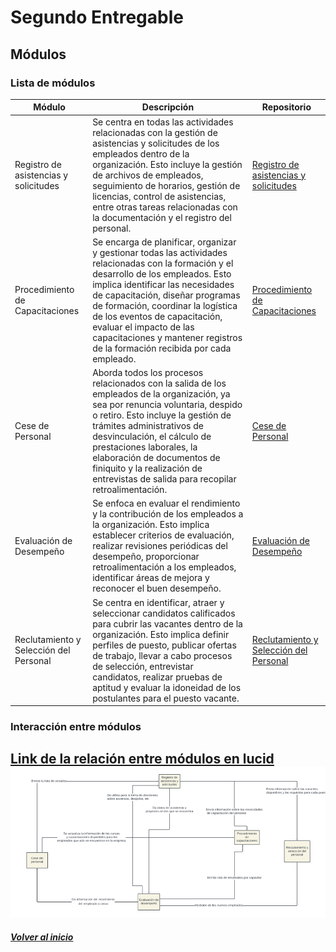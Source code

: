 # Segundo Entregable
## Módulos
### Lista de módulos
| Módulo                                 | Descripción                                                                                                                                                                                                                                                                                                                                                                                      | Repositorio                                                                                                      |
| -------------------------------------- | ------------------------------------------------------------------------------------------------------------------------------------------------------------------------------------------------------------------------------------------------------------------------------------------------------------------------------------------------------------------------------------------------ | ---------------------------------------------------------------------------------------------------------------- |
| Registro de asistencias y solicitudes  | Se centra en todas las actividades relacionadas con la gestión de asistencias y solicitudes de los empleados dentro de la organización. Esto incluye la gestión de archivos de empleados, seguimiento de horarios, gestión de licencias, control de asistencias, entre otras tareas relacionadas con la documentación y el registro del personal.                                                | [Registro de asistencias y solicitudes](Registro%20de%20asistencias%20y%20solicitudes.md) |
| Procedimiento de Capacitaciones        | Se encarga de planificar, organizar y gestionar todas las actividades relacionadas con la formación y el desarrollo de los empleados. Esto implica identificar las necesidades de capacitación, diseñar programas de formación, coordinar la logística de los eventos de capacitación, evaluar el impacto de las capacitaciones y mantener registros de la formación recibida por cada empleado. | [Procedimiento de Capacitaciones](Capacitaciones.md)                                                 |
| Cese de Personal                       | Aborda todos los procesos relacionados con la salida de los empleados de la organización, ya sea por renuncia voluntaria, despido o retiro. Esto incluye la gestión de trámites administrativos de desvinculación, el cálculo de prestaciones laborales, la elaboración de documentos de finiquito y la realización de entrevistas de salida para recopilar retroalimentación.                   | [Cese de Personal](Cese.md)                                                                          |
| Evaluación de Desempeño                | Se enfoca en evaluar el rendimiento y la contribución de los empleados a la organización. Esto implica establecer criterios de evaluación, realizar revisiones periódicas del desempeño, proporcionar retroalimentación a los empleados, identificar áreas de mejora y reconocer el buen desempeño.                                                                                              | [Evaluación de Desempeño](Evaluacion.md)                                                             |
| Reclutamiento y Selección del Personal | Se centra en identificar, atraer y seleccionar candidatos calificados para cubrir las vacantes dentro de la organización. Esto implica definir perfiles de puesto, publicar ofertas de trabajo, llevar a cabo procesos de selección, entrevistar candidatos, realizar pruebas de aptitud y evaluar la idoneidad de los postulantes para el puesto vacante.                                       | [Reclutamiento y Selección del Personal](Reclutamiento.md)                                           |
### Interacción entre módulos
[Link de la relación entre módulos en lucid](https://lucid.app/lucidchart/f789952a-5cb6-4a1c-b704-839fd0ca8759/edit?viewport_loc=-4076%2C-1121%2C8359%2C3914%2C0_0&invitationId=inv_1459c13d-38c1-416c-a0b5-27328bf1f036)
![Relación entre módulos ](Relaciones_Modulos.png)
---
***[Volver al inicio](../../../README.md)***
